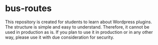 # bus-routes
This repository is created for students to learn about Wordpress plugins. The structure is simple and easy to understand. Therefore, it cannot be used in production as is. If you plan to use it in production or in any other way, please use it with due consideration for security.
